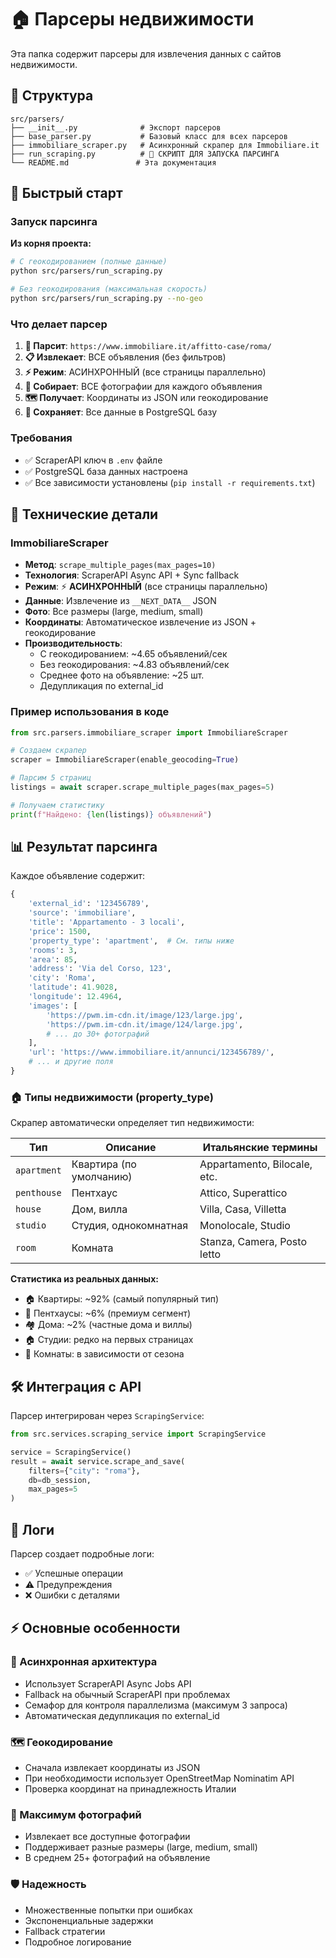 # 🏠 Парсеры недвижимости

Эта папка содержит парсеры для извлечения данных с сайтов недвижимости.

## 📁 Структура

```
src/parsers/
├── __init__.py              # Экспорт парсеров
├── base_parser.py           # Базовый класс для всех парсеров
├── immobiliare_scraper.py   # Асинхронный скрапер для Immobiliare.it
├── run_scraping.py          # 🚀 СКРИПТ ДЛЯ ЗАПУСКА ПАРСИНГА
└── README.md               # Эта документация
```

## 🚀 Быстрый старт

### Запуск парсинга

**Из корня проекта:**

```bash
# С геокодированием (полные данные)
python src/parsers/run_scraping.py

# Без геокодирования (максимальная скорость)
python src/parsers/run_scraping.py --no-geo
```

### Что делает парсер

1. **🎯 Парсит**: `https://www.immobiliare.it/affitto-case/roma/`
2. **📋 Извлекает**: ВСЕ объявления (без фильтров)
3. **⚡ Режим**: АСИНХРОННЫЙ (все страницы параллельно)
4. **📸 Собирает**: ВСЕ фотографии для каждого объявления
5. **🗺️ Получает**: Координаты из JSON или геокодирование
6. **💾 Сохраняет**: Все данные в PostgreSQL базу

### Требования

- ✅ ScraperAPI ключ в `.env` файле
- ✅ PostgreSQL база данных настроена
- ✅ Все зависимости установлены (`pip install -r requirements.txt`)

## 🔧 Технические детали

### ImmobiliareScraper

- **Метод**: `scrape_multiple_pages(max_pages=10)`
- **Технология**: ScraperAPI Async API + Sync fallback
- **Режим**: ⚡ **АСИНХРОННЫЙ** (все страницы параллельно)
- **Данные**: Извлечение из `__NEXT_DATA__` JSON
- **Фото**: Все размеры (large, medium, small)
- **Координаты**: Автоматическое извлечение из JSON + геокодирование
- **Производительность**:
  - С геокодированием: ~4.65 объявлений/сек
  - Без геокодирования: ~4.83 объявлений/сек
  - Среднее фото на объявление: ~25 шт.
  - Дедупликация по external_id

### Пример использования в коде

```python
from src.parsers.immobiliare_scraper import ImmobiliareScraper

# Создаем скрапер
scraper = ImmobiliareScraper(enable_geocoding=True)

# Парсим 5 страниц
listings = await scraper.scrape_multiple_pages(max_pages=5)

# Получаем статистику
print(f"Найдено: {len(listings)} объявлений")
```

## 📊 Результат парсинга

Каждое объявление содержит:

```python
{
    'external_id': '123456789',
    'source': 'immobiliare',
    'title': 'Appartamento - 3 locali',
    'price': 1500,
    'property_type': 'apartment',  # См. типы ниже
    'rooms': 3,
    'area': 85,
    'address': 'Via del Corso, 123',
    'city': 'Roma',
    'latitude': 41.9028,
    'longitude': 12.4964,
    'images': [
        'https://pwm.im-cdn.it/image/123/large.jpg',
        'https://pwm.im-cdn.it/image/124/large.jpg',
        # ... до 30+ фотографий
    ],
    'url': 'https://www.immobiliare.it/annunci/123456789/',
    # ... и другие поля
}
```

### 🏠 Типы недвижимости (property_type)

Скрапер автоматически определяет тип недвижимости:

| Тип         | Описание                | Итальянские термины          |
| ----------- | ----------------------- | ---------------------------- |
| `apartment` | Квартира (по умолчанию) | Appartamento, Bilocale, etc. |
| `penthouse` | Пентхаус                | Attico, Superattico          |
| `house`     | Дом, вилла              | Villa, Casa, Villetta        |
| `studio`    | Студия, однокомнатная   | Monolocale, Studio           |
| `room`      | Комната                 | Stanza, Camera, Posto letto  |

**Статистика из реальных данных:**

- 🏠 Квартиры: ~92% (самый популярный тип)
- 🏢 Пентхаусы: ~6% (премиум сегмент)
- 🏘️ Дома: ~2% (частные дома и виллы)
- 🏠 Студии: редко на первых страницах
- 🚪 Комнаты: в зависимости от сезона

## 🛠️ Интеграция с API

Парсер интегрирован через `ScrapingService`:

```python
from src.services.scraping_service import ScrapingService

service = ScrapingService()
result = await service.scrape_and_save(
    filters={"city": "roma"},
    db=db_session,
    max_pages=5
)
```

## 📝 Логи

Парсер создает подробные логи:

- ✅ Успешные операции
- ⚠️ Предупреждения
- ❌ Ошибки с деталями

## ⚡ Основные особенности

### 🚀 Асинхронная архитектура

- Использует ScraperAPI Async Jobs API
- Fallback на обычный ScraperAPI при проблемах
- Семафор для контроля параллелизма (максимум 3 запроса)
- Автоматическая дедупликация по external_id

### 🗺️ Геокодирование

- Сначала извлекает координаты из JSON
- При необходимости использует OpenStreetMap Nominatim API
- Проверка координат на принадлежность Италии

### 📸 Максимум фотографий

- Извлекает все доступные фотографии
- Поддерживает разные размеры (large, medium, small)
- В среднем 25+ фотографий на объявление

### 🛡️ Надежность

- Множественные попытки при ошибках
- Экспоненциальные задержки
- Fallback стратегии
- Подробное логирование
